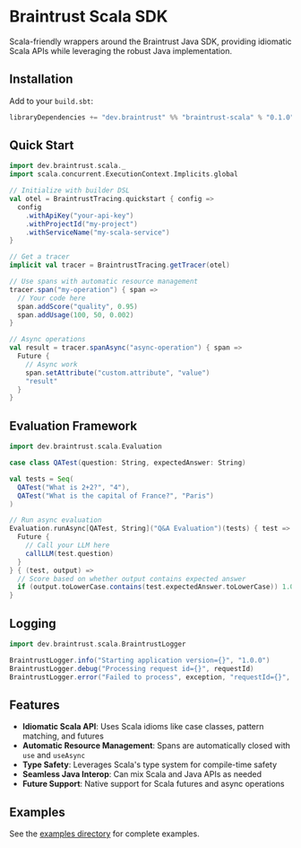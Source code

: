 # Braintrust Scala SDK

Scala-friendly wrappers around the Braintrust Java SDK, providing idiomatic Scala APIs while leveraging the robust Java implementation.

## Installation

Add to your `build.sbt`:

```scala
libraryDependencies += "dev.braintrust" %% "braintrust-scala" % "0.1.0"
```

## Quick Start

```scala
import dev.braintrust.scala._
import scala.concurrent.ExecutionContext.Implicits.global

// Initialize with builder DSL
val otel = BraintrustTracing.quickstart { config =>
  config
    .withApiKey("your-api-key")
    .withProjectId("my-project")
    .withServiceName("my-scala-service")
}

// Get a tracer
implicit val tracer = BraintrustTracing.getTracer(otel)

// Use spans with automatic resource management
tracer.span("my-operation") { span =>
  // Your code here
  span.addScore("quality", 0.95)
  span.addUsage(100, 50, 0.002)
}

// Async operations
val result = tracer.spanAsync("async-operation") { span =>
  Future {
    // Async work
    span.setAttribute("custom.attribute", "value")
    "result"
  }
}
```

## Evaluation Framework

```scala
import dev.braintrust.scala.Evaluation

case class QATest(question: String, expectedAnswer: String)

val tests = Seq(
  QATest("What is 2+2?", "4"),
  QATest("What is the capital of France?", "Paris")
)

// Run async evaluation
Evaluation.runAsync[QATest, String]("Q&A Evaluation")(tests) { test =>
  Future {
    // Call your LLM here
    callLLM(test.question)
  }
} { (test, output) =>
  // Score based on whether output contains expected answer
  if (output.toLowerCase.contains(test.expectedAnswer.toLowerCase)) 1.0 else 0.0
}
```

## Logging

```scala
import dev.braintrust.scala.BraintrustLogger

BraintrustLogger.info("Starting application version={}", "1.0.0")
BraintrustLogger.debug("Processing request id={}", requestId)
BraintrustLogger.error("Failed to process", exception, "requestId={}", requestId)
```

## Features

- **Idiomatic Scala API**: Uses Scala idioms like case classes, pattern matching, and futures
- **Automatic Resource Management**: Spans are automatically closed with `use` and `useAsync`
- **Type Safety**: Leverages Scala's type system for compile-time safety
- **Seamless Java Interop**: Can mix Scala and Java APIs as needed
- **Future Support**: Native support for Scala futures and async operations

## Examples

See the [examples directory](../examples/scala) for complete examples.